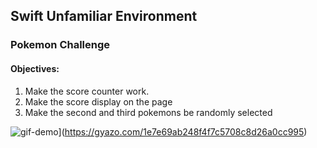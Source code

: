 ## Swift Unfamiliar Environment

### Pokemon Challenge

#### Objectives:
1. Make the score counter work.
2. Make the score display on the page
3. Make the second and third pokemons be randomly selected

![gif-demo](https://i.gyazo.com/1e7e69ab248f4f7c5708c8d26a0cc995.gif)](https://gyazo.com/1e7e69ab248f4f7c5708c8d26a0cc995)
